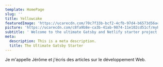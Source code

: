 ```yaml
---
template: HomePage
slug: ''
title: Yellowcake
featuredImage: 'https://ucarecdn.com/70c7f33b-bcf2-4cfb-97d4-b6573d56ac66/'
picture: 'https://ucarecdn.com/c8fa9b8e-ca3b-41ab-9874-11e102cd51cf/myPicture.jpg/-/resize/100x/'
subtitle: ' Welcome to the ultimate Gatsby and Netlify starter project.'
meta:
  description: This is a meta description.
  title: The Ultimate Gatsby Starter
---
```

Je m'appelle Jérôme et j'écris des articles sur le développement Web.
